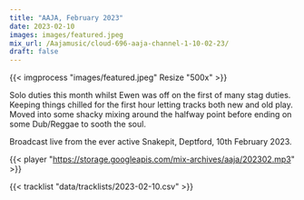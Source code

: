 ```yaml
---
title: "AAJA, February 2023"
date: 2023-02-10
images: images/featured.jpeg
mix_url: /Aajamusic/cloud-696-aaja-channel-1-10-02-23/
draft: false
---
```


{{< imgprocess "images/featured.jpeg" Resize "500x" >}}

Solo duties this month whilst Ewen was off on the first of many stag duties. Keeping things chilled for the first hour letting 
tracks both new and old play. Moved into some shacky mixing around the halfway point before ending on some Dub/Reggae to sooth the soul.

Broadcast live from the ever active Snakepit, Deptford, 10th February 2023.

{{< player "https://storage.googleapis.com/mix-archives/aaja/202302.mp3" >}}

{{< tracklist "data/tracklists/2023-02-10.csv" >}}
